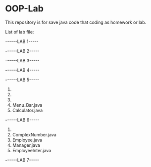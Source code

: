 # OOP-Lab
This repository is for save java code that coding as homework or lab.

List of lab file:

------LAB 1-----

------LAB 2-----

------LAB 3-----

------LAB 4-----

------LAB 5-----

1.
2.
3.
4. Menu_Bar.java
5. Calculator.java

------LAB 6-----

1.
2. ComplexNumber.java
3. Employee.java
4. Manager.java
5. EmployeeInter.java

------LAB 7-----
